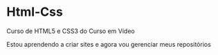 # Html-Css
 Curso de HTML5 e CSS3 do Curso em Vídeo

 Estou aprendendo a criar sites e agora vou gerenciar meus repositórios
